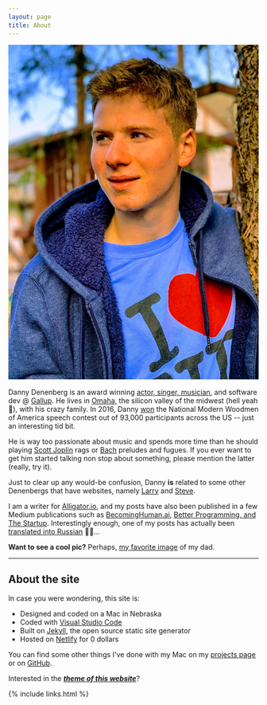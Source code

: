 ```yaml
---
layout: page
title: About
---
```


![](/goods/aboutpicture.jpg)

Danny Denenberg is an award winning [actor, singer, musician](https://drive.google.com/file/d/1b29B0QrxZei-Fpmv96fJhEw-qyBjV3AQ/view?usp=sharing), and software dev @ [Gallup](https://www.gallup.com/home.aspx). He lives in [Omaha](https://en.wikipedia.org/wiki/Omaha,_Nebraska), the silicon valley of the midwest (hell yeah 🧐), with his crazy family. In 2016, Danny [won](http://www.jewishomaha.org/jewish-press/2015/06/danny-goes-national/) the National Modern Woodmen of America speech contest out of 93,000 participants across the US -- just an interesting tid bit.

He is way too passionate about music and spends more time than he should playing [Scott Joplin](https://en.wikipedia.org/wiki/Scott_Joplin) rags or [Bach](https://en.wikipedia.org/wiki/Johann_Sebastian_Bach) preludes and fugues. If you ever want to get him started talking non stop about something, please mention the latter (really, try it).

Just to clear up any would-be confusion, Danny **is** related to some other Denenbergs that have websites, namely [Larry](http://larry.denenberg.com/) and [Steve](http://www.facialsurgery.com/PPghome_page).

I am a writer for [Alligator.io](https://alligator.io/author/danny-denenberg), and my posts have also been published in a few Medium publications such as [BecomingHuman.ai](https://becominghuman.ai/@DannyDenenberg), [Better Programming, and The Startup](https://medium.com/@DannyDenenberg). Interestingly enough, one of my posts has actually been [translated into Russian](https://bulldogjob.pl/news/801-rust-oczami-programisty-javascript) 🤨🎉...

**Want to see a cool pic?** Perhaps, [my favorite image](/goods/dadwithgatesandbuffet.png) of my dad.

<hr/>

## About the site

In case you were wondering, this site is:

- Designed and coded on a Mac in Nebraska
- Coded with [Visual Studio Code](https://code.visualstudio.com/)
- Built on [Jekyll](https://jekyllrb.com/), the open source static site generator
- Hosted on [Netlify](https://www.netlify.com/) for 0 dollars

You can find some other things I've done with my Mac on my [projects page](/projects) or on [GitHub](https://github.com/dannydenenberg).

Interested in the [**_theme of this website_**](https://github.com/dannydenenberg/dannydenenberg.github.io)?

{% include links.html %}
